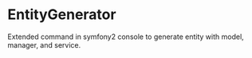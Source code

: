 # EntityGenerator
Extended command in symfony2 console to generate entity with model, manager, and service.

